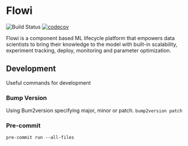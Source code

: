 # Flowi

![Build Status](https://github.com/psilva-leo/flowi/actions/workflows/build.yml/badge.svg) [![codecov](https://codecov.io/gh/psilva-leo/flowi/branch/master/graph/badge.svg?token=BTJ776QRUJ)](https://codecov.io/gh/psilva-leo/flowi)

Flowi is a component based ML lifecycle platform that empowers data scientists to bring their knowledge to the model with built-in
scalability, experiment tracking, deploy, monitoring and parameter optimization.

## Development
Useful commands for development

### Bump Version
Using Bum2version specifying major, minor or patch.
``
bump2version patch
``

### Pre-commit
``
pre-commit run --all-files
``
